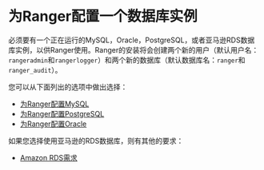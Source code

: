 # 为Ranger配置一个数据库实例

必须要有一个正在运行的MySQL，Oracle，PostgreSQL，或者亚马逊RDS数据库实例，以供Ranger使用。Ranger的安装将会创建两个新的用户（默认用户名：`rangeradmin`和`rangerlogger`）和两个新的数据库（默认数据库名：`ranger`和`ranger_audit`）。

您可以从下面列出的选项中做出选择：

- [为Ranger配置MySQL](./01-config-mysql-for-ranger/README.md)
- [为Ranger配置PostgreSQL](./02-config-psql-for-ranger/README.md)
- [为Ranger配置Oracle](./03-cinfig-oracle-ranger/README.md)

如果您选择使用亚马逊的RDS数据库，则有其他的要求：

- [Amazon RDS需求](./04-Amaz-RDS-reqirements/README.md)